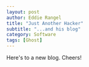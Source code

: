 ```yaml
---
layout: post
author: Eddie Rangel
title: "Just Another Hacker"
subtitle: "...and his blog"
category: Software
tags: [Ghost]
---
```


Here's to a new blog. Cheers!